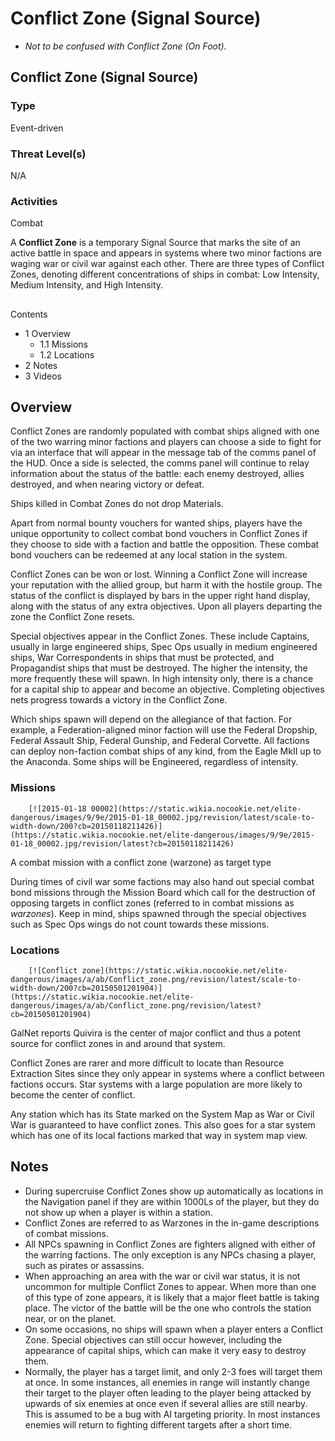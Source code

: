 # Conflict Zone (Signal Source)
- *Not to be confused with Conflict Zone (On Foot).*

## Conflict Zone (Signal Source)

		

### Type

Event-driven

### Threat Level(s)

N/A

### Activities

Combat

A **Conflict Zone** is a temporary Signal Source that marks the site of an active battle in space and appears in systems where two minor factions are waging war or civil war against each other. There are three types of Conflict Zones, denoting different concentrations of ships in combat: Low Intensity, Medium Intensity, and High Intensity.

## 

Contents

- 1 Overview
    - 1.1 Missions
    - 1.2 Locations
- 2 Notes
- 3 Videos

## Overview

Conflict Zones are randomly populated with combat ships aligned with one of the two warring minor factions and players can choose a side to fight for via an interface that will appear in the message tab of the comms panel of the HUD. Once a side is selected, the comms panel will continue to relay information about the status of the battle: each enemy destroyed, allies destroyed, and when nearing victory or defeat.

Ships killed in Combat Zones do not drop Materials.

Apart from normal bounty vouchers for wanted ships, players have the unique opportunity to collect combat bond vouchers in Conflict Zones if they choose to side with a faction and battle the opposition. These combat bond vouchers can be redeemed at any local station in the system.

Conflict Zones can be won or lost. Winning a Conflict Zone will increase your reputation with the allied group, but harm it with the hostile group. The status of the conflict is displayed by bars in the upper right hand display, along with the status of any extra objectives. Upon all players departing the zone the Conflict Zone resets.  

Special objectives appear in the Conflict Zones. These include Captains, usually in large engineered ships, Spec Ops usually in medium engineered ships, War Correspondents in ships that must be protected, and Propagandist ships that must be destroyed. The higher the intensity, the more frequently these will spawn. In high intensity only, there is a chance for a capital ship to appear and become an objective. Completing objectives nets progress towards a victory in the Conflict Zone. 

Which ships spawn will depend on the allegiance of that faction. For example, a Federation-aligned minor faction will use the Federal Dropship, Federal Assault Ship, Federal Gunship, and Federal Corvette. All factions can deploy non-faction combat ships of any kind, from the Eagle MkII up to the Anaconda. Some ships will be Engineered, regardless of intensity.

### Missions

 	 	[![2015-01-18 00002](https://static.wikia.nocookie.net/elite-dangerous/images/9/9e/2015-01-18_00002.jpg/revision/latest/scale-to-width-down/200?cb=20150118211426)](https://static.wikia.nocookie.net/elite-dangerous/images/9/9e/2015-01-18_00002.jpg/revision/latest?cb=20150118211426) 	 		 			 		 		 		 			
A combat mission with a conflict zone (warzone) as target type
 		 	 

During times of civil war some factions may also hand out special combat bond missions through the Mission Board which call for the destruction of opposing targets in conflict zones (referred to in combat missions as *warzones*). Keep in mind, ships spawned through the special objectives such as Spec Ops wings do not count towards these missions.

### Locations

 	 	[![Conflict zone](https://static.wikia.nocookie.net/elite-dangerous/images/a/ab/Conflict_zone.png/revision/latest/scale-to-width-down/200?cb=20150501201904)](https://static.wikia.nocookie.net/elite-dangerous/images/a/ab/Conflict_zone.png/revision/latest?cb=20150501201904) 	 		 			 		 		 		 			
GalNet reports Quivira is the center of major conflict and thus a potent source for conflict zones in and around that system.
 		 	 

Conflict Zones are rarer and more difficult to locate than Resource Extraction Sites since they only appear in systems where a conflict between factions occurs. Star systems with a large population are more likely to become the center of conflict.

Any station which has its State marked on the System Map as War or Civil War is guaranteed to have conflict zones. This also goes for a star system which has one of its local factions marked that way in system map view.

## Notes

- During supercruise Conflict Zones show up automatically as locations in the Navigation panel if they are within 1000Ls of the player, but they do not show up when a player is within a station.
- Conflict Zones are referred to as Warzones in the in-game descriptions of combat missions.
- All NPCs spawning in Conflict Zones are fighters aligned with either of the warring factions. The only exception is any NPCs chasing a player, such as pirates or  assassins.
- When approaching an area with the war or civil war status, it is not uncommon for multiple Conflict Zones to appear. When more than one of this type of zone appears, it is likely that a major fleet battle is taking place. The victor of the battle will be the one who controls the station near, or on the planet.
- On some occasions, no ships will spawn when a player enters a Conflict Zone. Special objectives can still occur however, including the appearance of capital ships, which can make it very easy to destroy them.
- Normally, the player has a target limit, and only 2-3 foes will target them at once. In some instances, all enemies in range will instantly change their target to the player often leading to the player being attacked by upwards of six enemies at once even if several allies are still nearby. This is assumed to be a bug with AI targeting priority. In most instances enemies will return to fighting different targets after a short time.